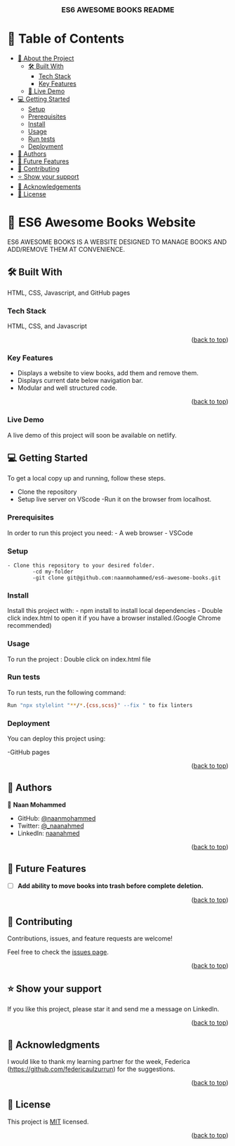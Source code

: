 <a name="readme-top"></a>

<div align="center">
  <h3><b>ES6 AWESOME BOOKS README</b></h3>
</div>

<!-- TABLE OF CONTENTS -->

# 📗 Table of Contents

- [📖 About the Project](#about-project)
  - [🛠 Built With](#built-with)
    - [Tech Stack](#tech-stack)
    - [Key Features](#key-features)
  - [🚀 Live Demo](#live-demo)
- [💻 Getting Started](#getting-started)
  - [Setup](#setup)
  - [Prerequisites](#prerequisites)
  - [Install](#install)
  - [Usage](#usage)
   - [Run tests](#run-tests)
  - [Deployment](#deployment)
- [👥 Authors](#authors)
- [🔭 Future Features](#future-features)
- [🤝 Contributing](#contributing)
- [⭐️ Show your support](#support)
- [🙏 Acknowledgements](#acknowledgements)
- [📝 License](#license)

<!-- PROJECT DESCRIPTION -->

# 📖 ES6 Awesome Books Website <a name="about-project"></a>

ES6 AWESOME BOOKS IS A WEBSITE DESIGNED TO MANAGE BOOKS AND ADD/REMOVE THEM AT CONVENIENCE.

## 🛠 Built With <a name="built-with"></a> 
HTML, CSS, Javascript, and GitHub pages

### Tech Stack <a name="tech-stack"></a> 
HTML, CSS, and Javascript

<p align="right">(<a href="#readme-top">back to top</a>)</p>
<!-- Features -->

### Key Features <a name="key-features"></a>

- Displays a website to view books, add them and remove them.
- Displays current date below navigation bar.
- Modular and well structured code.


<p align="right">(<a href="#readme-top">back to top</a>)</p>

### Live Demo
A live demo of this project will soon be available on netlify.
  

<!-- GETTING STARTED -->

## 💻 Getting Started <a name="getting-started"></a>

To get a local copy up and running, follow these steps.
  - Clone the repository
  - Setup live server on VScode
  -Run it on the browser from localhost.

### Prerequisites

In order to run this project you need:
    - A web browser 
    - VSCode

### Setup

    - Clone this repository to your desired folder.
            -cd my-folder
            -git clone git@github.com:naanmohammed/es6-awesome-books.git

### Install

Install this project with:
    - npm install to install local dependencies
    - Double click index.html to open it if you have a browser installed.(Google Chrome recommended)

### Usage

To run the project :
    Double click on index.html file

### Run tests

To run tests, run the following command:

```sh
Run "npx stylelint "**/*.{css,scss}" --fix " to fix linters 
```


### Deployment

You can deploy this project using:

  -GitHub pages


<p align="right">(<a href="#readme-top">back to top</a>)</p>
  
<!-- AUTHORS -->

## 👥 Authors <a name="authors"></a>

👤 **Naan Mohammed**

- GitHub: [@naanmohammed](https://github.com/naanmohammed)
- Twitter: [@_naanahmed](https://twitter.com/twitterhandle)
- LinkedIn: [naanahmed](https://linkedin.com/in/naanahmed)

<p align="right">(<a href="#readme-top">back to top</a>)</p>

<!-- FUTURE FEATURES -->

## 🔭 Future Features <a name="future-features"></a>

- [ ] **Add ability to move books into trash before complete deletion.**


<p align="right">(<a href="#readme-top">back to top</a>)</p>

<!-- CONTRIBUTING -->

## 🤝 Contributing <a name="contributing"></a>

Contributions, issues, and feature requests are welcome!

Feel free to check the [issues page](https://github.com/naanmohammed/ES6-awesome-books/issues).

<p align="right">(<a href="#readme-top">back to top</a>)</p>

<!-- SUPPORT -->

## ⭐️ Show your support <a name="support"></a>

If you like this project, please star it and send me a message on LinkedIn.

<p align="right">(<a href="#readme-top">back to top</a>)</p>

<!-- ACKNOWLEDGEMENTS -->

## 🙏 Acknowledgments <a name="acknowledgements"></a>

I would like to thank my learning partner for the week, Federica (https://github.com/federicaulzurrun) for the suggestions.

<p align="right">(<a href="#readme-top">back to top</a>)</p>


<!-- LICENSE -->

## 📝 License <a name="license"></a>

This project is [MIT](./LICENSE) licensed.


<p align="right">(<a href="#readme-top">back to top</a>)</p>
